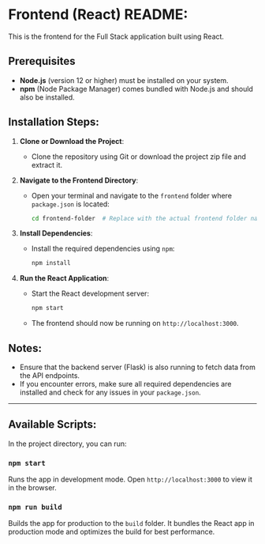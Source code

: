 # **Frontend (React) README:**

This is the frontend for the Full Stack application built using React.

## Prerequisites
- **Node.js** (version 12 or higher) must be installed on your system.
- **npm** (Node Package Manager) comes bundled with Node.js and should also be installed.

## Installation Steps:

1. **Clone or Download the Project**:
   - Clone the repository using Git or download the project zip file and extract it.

2. **Navigate to the Frontend Directory**:
   - Open your terminal and navigate to the `frontend` folder where `package.json` is located:
   
     ```bash
     cd frontend-folder  # Replace with the actual frontend folder name
     ```

3. **Install Dependencies**:
   - Install the required dependencies using `npm`:

     ```bash
     npm install
     ```

4. **Run the React Application**:
   - Start the React development server:

     ```bash
     npm start
     ```

   - The frontend should now be running on `http://localhost:3000`.

## Notes:

- Ensure that the backend server (Flask) is also running to fetch data from the API endpoints.
- If you encounter errors, make sure all required dependencies are installed and check for any issues in your `package.json`.

---

## Available Scripts:

In the project directory, you can run:

### `npm start`
Runs the app in development mode. Open `http://localhost:3000` to view it in the browser.

### `npm run build`
Builds the app for production to the `build` folder. It bundles the React app in production mode and optimizes the build for best performance.
